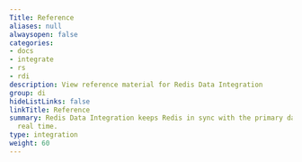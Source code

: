 ```yaml
---
Title: Reference
aliases: null
alwaysopen: false
categories:
- docs
- integrate
- rs
- rdi
description: View reference material for Redis Data Integration
group: di
hideListLinks: false
linkTitle: Reference
summary: Redis Data Integration keeps Redis in sync with the primary database in near
  real time.
type: integration
weight: 60
---
```

